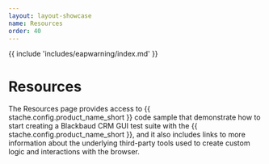 ```yaml
---
layout: layout-showcase
name: Resources
order: 40
---
```


{{ include 'includes/eapwarning/index.md' }}

# Resources
The Resources page provides access to {{ stache.config.product_name_short }} code sample that demonstrate how to start creating a Blackbaud CRM GUI test suite with the {{ stache.config.product_name_short }}, and it also includes links to more information about the underlying third-party tools used to create custom logic and interactions with the browser.